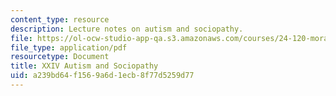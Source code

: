 ```yaml
---
content_type: resource
description: Lecture notes on autism and sociopathy.
file: https://ol-ocw-studio-app-qa.s3.amazonaws.com/courses/24-120-moral-psychology-spring-2009/a239bd64f1569a6d1ecb8f77d5259d77_MIT24_120s09_lec24.pdf
file_type: application/pdf
resourcetype: Document
title: XXIV Autism and Sociopathy
uid: a239bd64-f156-9a6d-1ecb-8f77d5259d77
---
```

